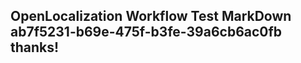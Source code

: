 <properties
ms.topic="hero-topic1"
ms.test1="hero-topic"
ms.test2="test"/>

## OpenLocalization Workflow Test MarkDown ab7f5231-b69e-475f-b3fe-39a6cb6ac0fb thanks!
